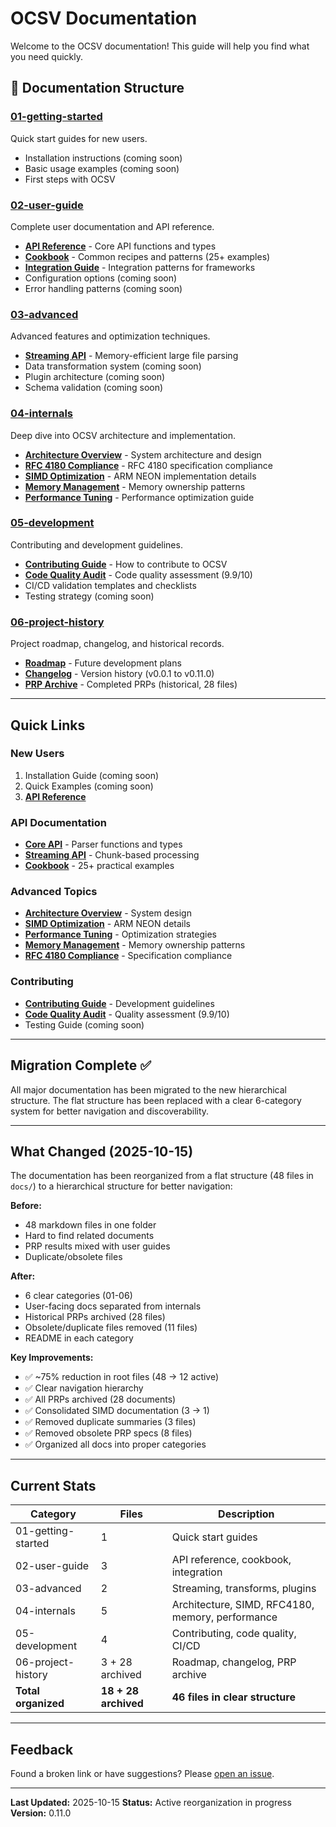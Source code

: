 # OCSV Documentation

Welcome to the OCSV documentation! This guide will help you find what you need quickly.

## 📂 Documentation Structure

### [01-getting-started](01-getting-started/)
Quick start guides for new users.
- Installation instructions (coming soon)
- Basic usage examples (coming soon)
- First steps with OCSV

### [02-user-guide](02-user-guide/)
Complete user documentation and API reference.
- **[API Reference](02-user-guide/api-reference.md)** - Core API functions and types
- **[Cookbook](02-user-guide/cookbook.md)** - Common recipes and patterns (25+ examples)
- **[Integration Guide](02-user-guide/integration.md)** - Integration patterns for frameworks
- Configuration options (coming soon)
- Error handling patterns (coming soon)

### [03-advanced](03-advanced/)
Advanced features and optimization techniques.
- **[Streaming API](03-advanced/streaming.md)** - Memory-efficient large file parsing
- Data transformation system (coming soon)
- Plugin architecture (coming soon)
- Schema validation (coming soon)

### [04-internals](04-internals/)
Deep dive into OCSV architecture and implementation.
- **[Architecture Overview](04-internals/architecture-overview.md)** - System architecture and design
- **[RFC 4180 Compliance](04-internals/rfc4180-compliance.md)** - RFC 4180 specification compliance
- **[SIMD Optimization](04-internals/simd-optimization.md)** - ARM NEON implementation details
- **[Memory Management](04-internals/memory-management.md)** - Memory ownership patterns
- **[Performance Tuning](04-internals/performance-tuning.md)** - Performance optimization guide

### [05-development](05-development/)
Contributing and development guidelines.
- **[Contributing Guide](05-development/contributing.md)** - How to contribute to OCSV
- **[Code Quality Audit](05-development/code-quality-audit.md)** - Code quality assessment (9.9/10)
- CI/CD validation templates and checklists
- Testing strategy (coming soon)

### [06-project-history](06-project-history/)
Project roadmap, changelog, and historical records.
- **[Roadmap](06-project-history/roadmap.md)** - Future development plans
- **[Changelog](06-project-history/changelog.md)** - Version history (v0.0.1 to v0.11.0)
- **[PRP Archive](06-project-history/prp-archive/)** - Completed PRPs (historical, 28 files)

---

## Quick Links

### New Users
1. Installation Guide (coming soon)
2. Quick Examples (coming soon)
3. **[API Reference](02-user-guide/api-reference.md)**

### API Documentation
- **[Core API](02-user-guide/api-reference.md)** - Parser functions and types
- **[Streaming API](03-advanced/streaming.md)** - Chunk-based processing
- **[Cookbook](02-user-guide/cookbook.md)** - 25+ practical examples

### Advanced Topics
- **[Architecture Overview](04-internals/architecture-overview.md)** - System design
- **[SIMD Optimization](04-internals/simd-optimization.md)** - ARM NEON details
- **[Performance Tuning](04-internals/performance-tuning.md)** - Optimization strategies
- **[Memory Management](04-internals/memory-management.md)** - Memory ownership patterns
- **[RFC 4180 Compliance](04-internals/rfc4180-compliance.md)** - Specification compliance

### Contributing
- **[Contributing Guide](05-development/contributing.md)** - Development guidelines
- **[Code Quality Audit](05-development/code-quality-audit.md)** - Quality assessment (9.9/10)
- Testing Guide (coming soon)

---

## Migration Complete ✅

All major documentation has been migrated to the new hierarchical structure. The flat structure has been replaced with a clear 6-category system for better navigation and discoverability.

---

## What Changed (2025-10-15)

The documentation has been reorganized from a flat structure (48 files in `docs/`) to a hierarchical structure for better navigation:

**Before:**
- 48 markdown files in one folder
- Hard to find related documents
- PRP results mixed with user guides
- Duplicate/obsolete files

**After:**
- 6 clear categories (01-06)
- User-facing docs separated from internals
- Historical PRPs archived (28 files)
- Obsolete/duplicate files removed (11 files)
- README in each category

**Key Improvements:**
- ✅ ~75% reduction in root files (48 → 12 active)
- ✅ Clear navigation hierarchy
- ✅ All PRPs archived (28 documents)
- ✅ Consolidated SIMD documentation (3 → 1)
- ✅ Removed duplicate summaries (3 files)
- ✅ Removed obsolete PRP specs (8 files)
- ✅ Organized all docs into proper categories

---

## Current Stats

| Category | Files | Description |
|----------|-------|-------------|
| 01-getting-started | 1 | Quick start guides |
| 02-user-guide | 3 | API reference, cookbook, integration |
| 03-advanced | 2 | Streaming, transforms, plugins |
| 04-internals | 5 | Architecture, SIMD, RFC4180, memory, performance |
| 05-development | 4 | Contributing, code quality, CI/CD |
| 06-project-history | 3 + 28 archived | Roadmap, changelog, PRP archive |
| **Total organized** | **18 + 28 archived** | **46 files in clear structure** |

---

## Feedback

Found a broken link or have suggestions? Please [open an issue](https://github.com/yourusername/ocsv/issues).

---

**Last Updated:** 2025-10-15
**Status:** Active reorganization in progress
**Version:** 0.11.0
